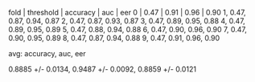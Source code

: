 fold | threshold | accuracy | auc | eer
0 | 0.47 | 0.91 | 0.96 | 0.90
1, 0.47, 0.87, 0.94, 0.87
2, 0.47, 0.87, 0.93, 0.87
3, 0.47, 0.89, 0.95, 0.88
4, 0.47, 0.89, 0.95, 0.89
5, 0.47, 0.88, 0.94, 0.88
6, 0.47, 0.90, 0.96, 0.90
7, 0.47, 0.90, 0.95, 0.89
8, 0.47, 0.87, 0.94, 0.88
9, 0.47, 0.91, 0.96, 0.90

avg: accuracy, auc, eer
 
0.8885 +/- 0.0134, 0.9487 +/- 0.0092, 0.8859 +/- 0.0121